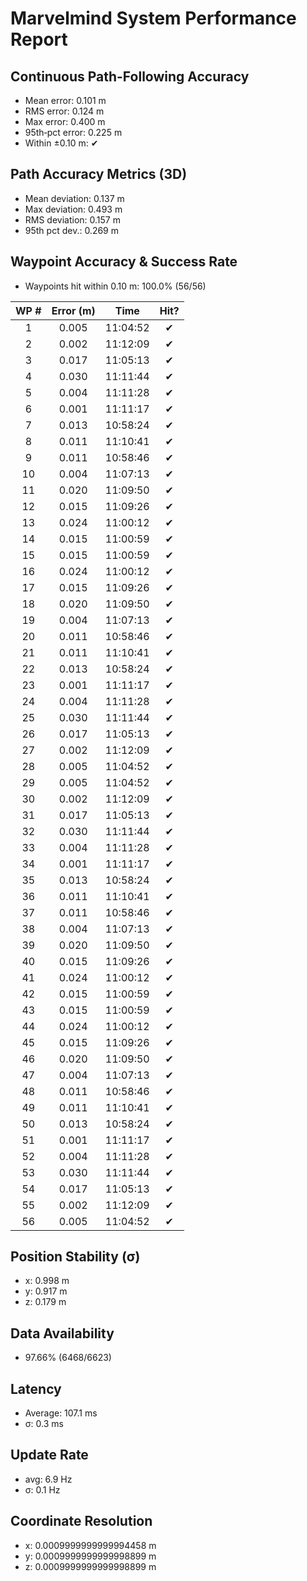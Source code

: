 # Marvelmind System Performance Report

## Continuous Path-Following Accuracy
- Mean error:      0.101 m
- RMS error:       0.124 m
- Max error:       0.400 m
- 95th‐pct error:  0.225 m
- Within ±0.10 m:  ✔

## Path Accuracy Metrics (3D)
- Mean deviation: 0.137 m
- Max deviation:  0.493 m
- RMS deviation:  0.157 m
- 95th pct dev.:  0.269 m

## Waypoint Accuracy & Success Rate
- Waypoints hit within 0.10 m: 100.0% (56/56)

| WP # | Error (m) |   Time   | Hit? |
|:----:|:---------:|:--------:|:----:|
|  1   |   0.005   | 11:04:52 |  ✔   |
|  2   |   0.002   | 11:12:09 |  ✔   |
|  3   |   0.017   | 11:05:13 |  ✔   |
|  4   |   0.030   | 11:11:44 |  ✔   |
|  5   |   0.004   | 11:11:28 |  ✔   |
|  6   |   0.001   | 11:11:17 |  ✔   |
|  7   |   0.013   | 10:58:24 |  ✔   |
|  8   |   0.011   | 11:10:41 |  ✔   |
|  9   |   0.011   | 10:58:46 |  ✔   |
|  10  |   0.004   | 11:07:13 |  ✔   |
|  11  |   0.020   | 11:09:50 |  ✔   |
|  12  |   0.015   | 11:09:26 |  ✔   |
|  13  |   0.024   | 11:00:12 |  ✔   |
|  14  |   0.015   | 11:00:59 |  ✔   |
|  15  |   0.015   | 11:00:59 |  ✔   |
|  16  |   0.024   | 11:00:12 |  ✔   |
|  17  |   0.015   | 11:09:26 |  ✔   |
|  18  |   0.020   | 11:09:50 |  ✔   |
|  19  |   0.004   | 11:07:13 |  ✔   |
|  20  |   0.011   | 10:58:46 |  ✔   |
|  21  |   0.011   | 11:10:41 |  ✔   |
|  22  |   0.013   | 10:58:24 |  ✔   |
|  23  |   0.001   | 11:11:17 |  ✔   |
|  24  |   0.004   | 11:11:28 |  ✔   |
|  25  |   0.030   | 11:11:44 |  ✔   |
|  26  |   0.017   | 11:05:13 |  ✔   |
|  27  |   0.002   | 11:12:09 |  ✔   |
|  28  |   0.005   | 11:04:52 |  ✔   |
|  29  |   0.005   | 11:04:52 |  ✔   |
|  30  |   0.002   | 11:12:09 |  ✔   |
|  31  |   0.017   | 11:05:13 |  ✔   |
|  32  |   0.030   | 11:11:44 |  ✔   |
|  33  |   0.004   | 11:11:28 |  ✔   |
|  34  |   0.001   | 11:11:17 |  ✔   |
|  35  |   0.013   | 10:58:24 |  ✔   |
|  36  |   0.011   | 11:10:41 |  ✔   |
|  37  |   0.011   | 10:58:46 |  ✔   |
|  38  |   0.004   | 11:07:13 |  ✔   |
|  39  |   0.020   | 11:09:50 |  ✔   |
|  40  |   0.015   | 11:09:26 |  ✔   |
|  41  |   0.024   | 11:00:12 |  ✔   |
|  42  |   0.015   | 11:00:59 |  ✔   |
|  43  |   0.015   | 11:00:59 |  ✔   |
|  44  |   0.024   | 11:00:12 |  ✔   |
|  45  |   0.015   | 11:09:26 |  ✔   |
|  46  |   0.020   | 11:09:50 |  ✔   |
|  47  |   0.004   | 11:07:13 |  ✔   |
|  48  |   0.011   | 10:58:46 |  ✔   |
|  49  |   0.011   | 11:10:41 |  ✔   |
|  50  |   0.013   | 10:58:24 |  ✔   |
|  51  |   0.001   | 11:11:17 |  ✔   |
|  52  |   0.004   | 11:11:28 |  ✔   |
|  53  |   0.030   | 11:11:44 |  ✔   |
|  54  |   0.017   | 11:05:13 |  ✔   |
|  55  |   0.002   | 11:12:09 |  ✔   |
|  56  |   0.005   | 11:04:52 |  ✔   |

## Position Stability (σ)
- x: 0.998 m
- y: 0.917 m
- z: 0.179 m

## Data Availability
- 97.66% (6468/6623)

## Latency
- Average: 107.1 ms
- σ: 0.3 ms

## Update Rate
- avg: 6.9 Hz
- σ: 0.1 Hz

## Coordinate Resolution
- x: 0.0009999999999994458 m
- y: 0.0009999999999998899 m
- z: 0.0009999999999998899 m

